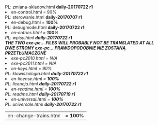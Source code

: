 <table>
<tr><td>en-change-trains.html</td><td>  = <b>100%</b></td></tr>
<br> PL: zmiana-skladow.html  <b>daily-20170722 r1</b>
<br>
<li> en-control.html = 90%</b>
<br> PL: sterowanie.html        <b>daily-20170707 r1</b>
<br>
<li> en-debug.html = <b>100%</b> 
<br> PL: debugmode.html         <b>daily-20170722 r1</b>
<br>
<li><i> en-entries.html = <b>100%</b> 
<br> PL: wpisy.html             <b>daily-20170722 r1</b>
<br>
<b>
<i>THE TWO exe-pc... FILES WILL PROBABLY NOT BE TRANSLATED AT ALL<br></i>
<i>DWE STRONY exe-pc... PRAWDOPODOBNIE NIE ZOSTANĄ PRZETŁUMACZONE</i>
</b>
<li><i> exe-pc2010.html = N/A</i>
<br>
<li><i> exe-pc2011.html = N/A</i>
<br>
<li> en-keys.html = 90%</b>
<br> PL: klawiszologia.html     <b>daily-20170722 r1</b>
<br>
<li> en-license.html = <b>100%</b> 
<br> PL: licencja.html          <b>daily-20170722 r1</b>
<br>
<li> en-readme.html = <b>100%</b>
<br> PL: readme.html            <b>daily-20170719 r1</b>
<br>
<li> en-universal.html = <b>100%</b> 
<br> PL: universale.html        <b>daily-20170722 r1</b>
</table
